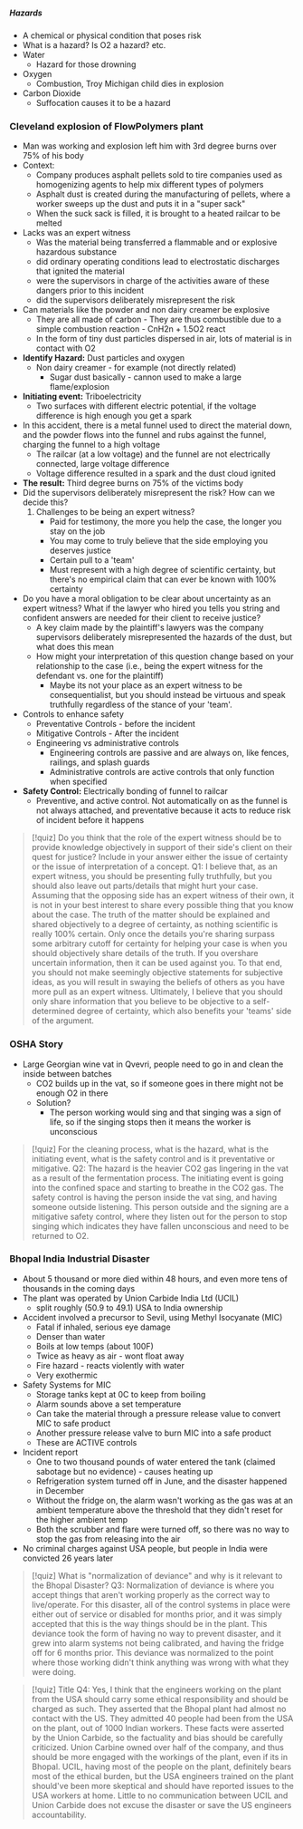 ##### Hazards
- A chemical or physical condition that poses risk
- What is a hazard? Is O2 a hazard? etc.
- Water
	- Hazard for those drowning
- Oxygen
	- Combustion, Troy Michigan child dies in explosion
- Carbon Dioxide
	- Suffocation causes it to be a hazard

### Cleveland explosion of FlowPolymers plant
- Man was working and explosion left him with 3rd degree burns over 75% of his body
- Context:
	- Company produces asphalt pellets sold to tire companies used as homogenizing agents to help mix different types of polymers
	- Asphalt dust is created during the manufacturing of pellets, where a worker sweeps up the dust and puts it in a "super sack"
	- When the suck sack is filled, it is brought to a heated railcar to be melted
- Lacks was an expert witness
	- Was the material being transferred a flammable and or explosive hazardous substance
	- did ordinary operating conditions lead to electrostatic discharges that ignited the material
	- were the supervisors in charge of the activities aware of these dangers prior to this incident
	- did the supervisors deliberately misrepresent the risk
- Can materials like the powder and non dairy creamer be explosive
	- They are all made of carbon
			- They are thus combustible due to a simple combustion reaction
			- CnH2n + 1.5O2 react
	- In the form of tiny dust particles dispersed in air, lots of material is in contact with O2
- **Identify Hazard:** Dust particles and oxygen
	- Non dairy creamer - for example (not directly related)
		- Sugar dust basically - cannon used to make a large flame/explosion
- **Initiating event:** Triboelectricity
	- Two surfaces with different electric potential, if the voltage difference is high enough you get a spark
- In this accident, there is a metal funnel used to direct the material down, and the powder flows into the funnel and rubs against the funnel, charging the funnel to a high voltage
	- The railcar (at a low voltage) and the funnel are not electrically connected, large voltage difference 
	- Voltage difference resulted in a spark and the dust cloud ignited
- **The result:** Third degree burns on 75% of the victims body
- Did the supervisors deliberately misrepresent the risk? How can we decide this?
	1. Challenges to be being an expert witness?
		- Paid for testimony, the more you help the case, the longer you stay on the job
		- You may come to truly believe that the side employing you deserves justice
		- Certain pull to a 'team'
		- Must represent with a high degree of scientific certainty, but there's no empirical claim that can ever be known with 100% certainty
- Do you have a moral obligation to be clear about uncertainty as an expert witness? What if the lawyer who hired you tells you string and confident answers are needed for their client to receive justice?
	- A key claim made by the plaintiff's lawyers was the company supervisors deliberately misrepresented the hazards of the dust, but what does this mean
	- How might your interpretation of this question change based on your relationship to the case (i.e., being the expert witness for the defendant vs. one for the plaintiff)
		- Maybe its not your place as an expert witness to be consequentialist, but you should instead be virtuous and speak truthfully regardless of the stance of your 'team'.
- Controls to enhance safety
	- Preventative Controls - before the incident
	- Mitigative Controls - After the incident
	- Engineering vs administrative controls
		- Engineering controls are passive and are always on, like fences, railings, and splash guards
		- Administrative controls are active controls that only function when specified
- **Safety Control:** Electrically bonding of funnel to railcar
	- Preventive, and active control. Not automatically on as the funnel is not always attached, and preventative because it acts to reduce risk of incident before it happens


> [!quiz] Do you think that the role of the expert witness should be to provide knowledge objectively in support of their side's client on their quest for justice? Include in your answer either the issue of certainty or the issue of interpretation of a concept.
> Q1: I believe that, as an expert witness, you should be presenting fully truthfully, but you should also leave out parts/details that might hurt your case. Assuming that the opposing side has an expert witness of their own, it is not in your best interest to share every possible thing that you know about the case. The truth of the matter should be explained and shared objectively to a degree of certainty, as nothing scientific is really 100% certain. Only once the details you're sharing surpass some arbitrary cutoff for certainty for helping your case is when you should objectively share details of the truth. If you overshare uncertain information, then it can be used against you. To that end, you should not make seemingly objective statements for subjective ideas, as you will result in swaying the beliefs of others as you have more pull as an expert witness. Ultimately, I believe that you should only share information that you believe to be objective to a self-determined degree of certainty, which also benefits your 'teams' side of the argument.

### OSHA Story
- Large Georgian wine vat in Qvevri, people need to go in and clean the inside between batches
	- CO2 builds up in the vat, so if someone goes in there might not be enough O2 in there
	- Solution?
		- The person working would sing and that singing was a sign of life, so if the singing stops then it means the worker is unconscious

> [!quiz] For the cleaning process, what is the hazard, what is the initiating event, what is the safety control and is it preventative or mitigative.
> Q2: The hazard is the heavier CO2 gas lingering in the vat as a result of the fermentation process. The initiating event is going into the confined space and starting to breathe in the CO2 gas. The safety control is having the person inside the vat sing, and having someone outside listening. This person outside and the signing are a mitigative safety control, where they listen out for the person to stop singing which indicates they have fallen unconscious and need to be returned to O2.

### Bhopal India Industrial Disaster
- About 5 thousand or more died within 48 hours, and even more tens of thousands in the coming days
- The plant was operated by Union Carbide India Ltd (UCIL)
	- split roughly (50.9 to 49.1) USA to India ownership
- Accident involved a precursor to Sevil, using Methyl Isocyanate (MIC)
	- Fatal if inhaled, serious eye damage
	- Denser than water
	- Boils at low temps (about 100F)
	- Twice as heavy as air - wont float away
	- Fire hazard - reacts violently with water
	- Very exothermic
- Safety Systems for MIC
	- Storage tanks kept at 0C to keep from boiling
	- Alarm sounds above a set temperature
	- Can take the material through a pressure release value to convert MIC to safe product
	- Another pressure release valve to burn MIC into a safe product
	- These are ACTIVE controls
- Incident report
	- One to two thousand pounds of water entered the tank (claimed sabotage but no evidence) - causes heating up
	- Refrigeration system turned off in June, and the disaster happened in December
	- Without the fridge on, the alarm wasn't working as the gas was at an ambient temperature above the threshold that they didn't reset for the higher ambient temp
	- Both the scrubber and flare were turned off, so there was no way to stop the gas from releasing into the air
- No criminal charges against USA people, but people in India were convicted 26 years later

> [!quiz] What is "normalization of deviance" and why is it relevant to the Bhopal Disaster?
> Q3: Normalization of deviance is where you accept things that aren't working properly as the correct way to live/operate. For this disaster, all of the control systems in place were either out of service or disabled for months prior, and it was simply accepted that this is the way things should be in the plant. This deviance took the form of having no way to prevent disaster, and it grew into alarm systems not being calibrated, and having the fridge off for 6 months prior. This deviance was normalized to the point where those working didn't think anything was wrong with what they were doing. 


> [!quiz] Title
> Q4: Yes, I think that the engineers working on the plant from the USA should carry some ethical responsibility and should be charged as such. They asserted that the Bhopal plant had almost no contact with the US. They admitted 40 people had been from the USA on the plant, out of 1000 Indian workers. These facts were asserted by the Union Carbide, so the factuality and bias should be carefully criticized. Union Carbine owned over half of the company, and thus should be more engaged with the workings of the plant, even if its in Bhopal. UCIL, having most of the people on the plant, definitely bears most of the ethical burden, but the USA engineers trained on the plant should've been more skeptical and should have reported issues to the USA workers at home. Little to no communication between UCIL and Union Carbide does not excuse the disaster or save the US engineers accountability.
